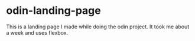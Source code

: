 # odin-landing-page
This is a landing page I made while doing the odin project. It took me about a week and uses flexbox.